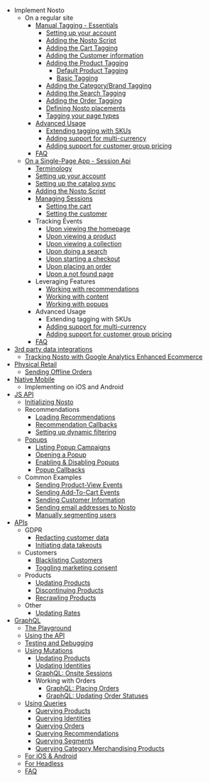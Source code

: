 * Implement Nosto
  * On a regular site
    * [Manual Tagging - Essentials](Manual-implementation.md)
      * [Setting up your account](Setting-up-your-account.md)
      * [Adding the Nosto Script](Add-Nosto-script.md)
      * [Adding the Cart Tagging](Cart-tagging.md)
      * [Adding the Customer information](Adding-the-customer-information.md)
      * [Adding the Product Tagging](Product-Tagging.md)
        * [Default Product Tagging](Basic/Default-Product-Tagging.md)
        * [Basic Tagging](Basic/Minimum-Product-Tagging.md)
      * [Adding the Category/Brand Tagging](Category-&-Brand-tagging.md)
      * [Adding the Search Tagging](Search-Tagging.md)
      * [Adding the Order Tagging](Order-tagging.md)
      * [Defining Nosto placements](Defining-Nosto-placements.md)
      * [Tagging your page types](Tag-your-page-types.md)
    * [Advanced Usage](Advanced-implementation.md)
      * [Extending tagging with SKUs](Extending-tagging-with-SKUs.md)
      * [Adding support for multi-currency](Adding-support-for-multi-currency.md)
      * [Adding support for customer group pricing](Adding-support-for-customer-group-pricing.md)
    * [FAQ](Basic/FAQ.md)
  * [On a Single-Page App - Session Api](Implementation-Guide-Session-API.md)
      * [Terminology](Session-API---Terminology.md)
      * [Setting up your account](SPA/Basics.md#Setting-up-your-account)
      * [Setting up the catalog sync](SPA/Basics.md#setting-up-the-catalog-sync)
      * [Adding the Nosto Script](SPA/Basics.md#Add-Nosto-script)
      * [Managing Sessions](SPA/Basics.md)
        * [Setting the cart](SPA/Basics.md#setting-the-cart)
        * [Setting the customer](SPA/Basics.md#setting-the-customer)
       * Tracking Events
         * [Upon viewing the homepage](SPA/Basics.md#upon-viewing-the-homepage)
         * [Upon viewing a product](SPA/Basics.md#upon-viewing-a-product)
         * [Upon viewing a collection](SPA/Basics.md#upon-viewing-a-collection)
         * [Upon doing a search](SPA/Basics.md#upon-doing-a-search)
         * [Upon starting a checkout](SPA/Basics.md#upon-starting-a-checkout)
         * [Upon placing an order](SPA/Basics.md#upon-placing-an-order)
         * [Upon a not found page](SPA/Basics.md#upon-viewing-a-page-that-was-not-found-404)
    * Leveraging Features
      * [Working with recommendations](SPA/Basics.md#working-with-recommendations)
      * [Working with content](SPA/Basics.md#working-with-content)
      * [Working with popups](SPA/Basics.md#working-with-popups)
    * Advanced Usage
      * Extending tagging with SKUs
      * [Adding support for multi-currency](SPA/Adding-support-for-multi-currency.md)
      * [Adding support for customer group pricing](SPA/Adding-support-for-customer-group-pricing.md)
    * [FAQ](SPA/FAQ.md)
* [3rd party data integrations](3rd-party-data-integrations.md)
  * [Tracking Nosto with Google Analytics Enhanced Ecommerce](Tracking-Nosto-with-Google-Analytics.md)
* [Physical Retail](Physical-Retail.md)
  * [Sending Offline Orders](Sending-Offline-Orders.md)
* [Native Mobile](Native-Mobile.md)
  * Implementing on iOS and Android
* [JS API](JS-APIs.md)
  * [Initializing Nosto](Initializing-Nosto.md)
  * Recommendations
    * [Loading Recommendations](Loading-Recommendations.md)
    * [Recommendation Callbacks](Recommendation-Callbacks.md)
    * [Setting up dynamic filtering](Setting-up-dynamic-filtering.md)
  * [Popups](Popups.md)
    * [Listing Popup Campaigns](Listing-Popup-Campaigns.md)
    * [Opening a Popup](Opening-a-Popup.md)
    * [Enabling & Disabling Popups](Enabling-&-Disabling-Popups.md)
    * [Popup Callbacks](Popup-Callbacks.md)
  * Common Examples
    * [Sending Product-View Events](Sending-Product-View-Events.md)
    * [Sending Add-To-Cart Events](Sending-Add-To-Cart-Events.md)
    * [Sending Customer Information](Sending-customer-information.md)
    * [Sending email addresses to Nosto](Sending-email-addresses-to-Nosto.md)
    * [Manually segmenting users](Manually-Segmenting-Users.md)
* [APIs](APIs.md)
  * GDPR
    * [Redacting customer data](Sanitizing-customer-data-using-the-Redaction-API.md)
    * [Initiating data takeouts](Initiating-data-takeouts-via-the-Takeout-APIs.md)
  * Customers
    * [Blacklisting Customers](Blacklisting-customers-using-the-Blacklist-API.md)
    * [Toggling marketing consent](Toggling-email-opt-in-using-the-Consent-API.md)
  * Products
    * [Updating Products](Updating-products-using-the-Products-API.md)
    * [Discontinuing Products](Discontinuing-Products.md)
    * [Recrawling Products](Recrawling-products-using-the-Recrawl-API.md)
  * Other
    * [Updating Rates](Updating-Rates-using-the-Rates-API.md)
* [GraphQL](GraphQL/An-Introduction.md)
    * [The Playground](GraphQL/The-Playground.md)
    * [Using the API](GraphQL/Using-the-API.md)
    * [Testing and Debugging](GraphQL/Testing-&-Debugging.md)
    * [Using Mutations](GraphQL/Using-Mutations.md)
        * [Updating Products](GraphQL/Updating-Products.md)
        * [Updating Identities](GraphQL/Updating-Identities.md)
        * [GraphQL: Onsite Sessions](GraphQL/Onsite-Sessions.md)
        * Working with Orders
          * [GraphQL: Placing Orders](GraphQL/Placing-Orders.md)
          * [GraphQL: Updating Order Statuses](GraphQL/Updating-Order-Statuses.md)
    * [Using Queries](GraphQL/Using-Queries.md)
        * [Querying Products](GraphQL/Querying-Products.md)
        * [Querying Identities](GraphQL/Querying-Identities.md)
        * [Querying Orders](GraphQL/Querying-Orders.md)
        * [Querying Recommendations](GraphQL/Querying-Recommendations.md)
        * [Querying Segments](GraphQL/Querying-Segments.md)
        * [Querying Category Merchandising Products](GraphQL/Querying-Category-Merchandising-Products.md)
    * [For iOS & Android](GraphQL/For-iOS-&-Android.md)
    * [For Headless](GraphQL/For-Headless.md)
    * [FAQ](GraphQL/FAQ.md)